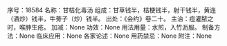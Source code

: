 序号：18584
名称：甘桔化毒汤
组成：甘草钱半，桔梗钱半，射干钱半，黄连（酒炒）钱半，牛蒡子（炒）钱半。
出处：《会约》卷二十。
主治：痘灌脓之时，喉肿生疮。
加减：None
功效：None
用法用量：水煎，入竹沥服。
制备方法：None
临床应用：None
各家论述：None
用药禁忌：None
附注：None
